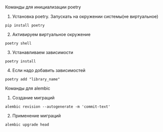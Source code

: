 Команды для инициализации poetry

1. Установка poetry. Запускать на окружении системы(не виртуальное)

```pip install poetry```

2. Активируем виртуальное окружение

```poetry shell```

3. Устанавливаем зависимости

```poetry install```

4. Если надо добавить зависимостей 

```poetry add "library_name"```


Команды для alembic
1. Создание миграций

```alembic revision --autogenerate -m 'commit-text'```

2. Применение миграций

```alembic upgrade head```